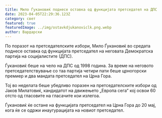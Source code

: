```yaml
---
title: Мило Ѓукановиќ поднесе оставка од функцијата претседател на ДПС
date: 2023-04-05T22:29:36.123Z
category: свет
featured: true
featuredImage: ../img/ostavkdjukanoviclk.png.webp
author: Вардарски
---
```


По поразот на претседателските избори, Мило Ѓукановиќ во средата поднесе оставка од функцијата претседател на неговата Демократска партија на социјалистите (ДПС).

Ѓукановиќ беше на чело на ДПС од 1998 година. За време на неговото претседателствување со таа партија четири пати беше црногорски премиер и два мандата претседател на Црна Гора.

Тој во неделата беше убедливо поразен на претседателските избори од Јаков Милатовиќ, кандидатот на движењето „Европа сега“ кој освои 60 отсто од гласовите на гласачите кои излегоа.

Ѓукановиќ ќе остане на функцијата претседател на Црна Гора до 20 мај, кога ќе се одржи инаугурацијата на новиот претседател.
